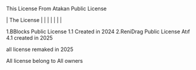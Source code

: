 This License From Atakan Public License

| The License |
 |          |
    |    |
		  | |




 
 1.BBlocks Public License 1.1
 Created in 2024
 2.ReniDrag Public License Atıf 4.1
 created in 2025




 all license remaked in 2025



 All license belong to All owners
